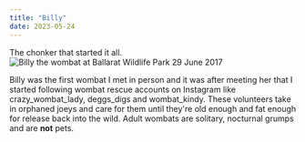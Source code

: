 ```yaml
---
title: "Billy"
date: 2023-05-24
---
```

The chonker that started it all. 
![Billy the wombat at Ballarat Wildlife Park 29 June 2017](https://github.com/Jayarvee/Wombat-Wednesday/assets/images/Billy20170629.jpg)

Billy was the first wombat I met in person and it was after meeting her that I started following wombat rescue accounts on Instagram like crazy_wombat_lady, deggs_digs and wombat_kindy. These volunteers take in orphaned joeys and care for them until they're old enough and fat enough for release back into the wild. Adult wombats are solitary, nocturnal grumps and are **not** pets.
